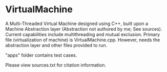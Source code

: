 # VirtualMachine

A Multi-Threaded Virtual Machine designed using C++, built upon a Machine Abstraction layer (Abstraction not authored by me; See sources). Current capabilities include multithreading and mutual exclusion. Primary file (virtualization of machine) is VirtualMachine.cpp. However, needs the abstraction layer and other files provided to run. 

"apps" folder contains test cases.

Please view sources.txt for citation information.
